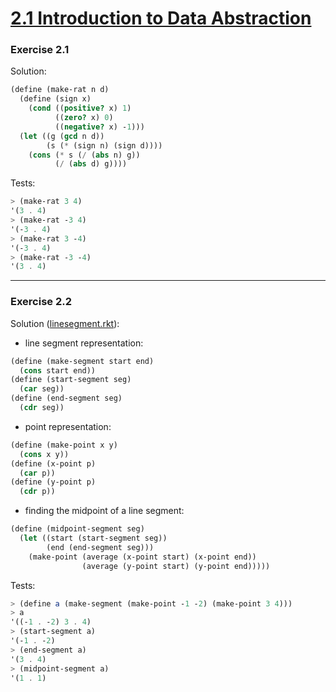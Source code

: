 # [2.1 Introduction to Data Abstraction](https://sarabander.github.io/sicp/html/2_002e1.xhtml#g_t2_002e1)

### Exercise 2.1

Solution:

```scheme
(define (make-rat n d)
  (define (sign x)
    (cond ((positive? x) 1)
          ((zero? x) 0)
          ((negative? x) -1)))
  (let ((g (gcd n d))
        (s (* (sign n) (sign d))))
    (cons (* s (/ (abs n) g))
          (/ (abs d) g))))
```

Tests:
```scheme
> (make-rat 3 4)
'(3 . 4)
> (make-rat -3 4)
'(-3 . 4)
> (make-rat 3 -4)
'(-3 . 4)
> (make-rat -3 -4)
'(3 . 4)
```

---
### Exercise 2.2

Solution ([linesegment.rkt](./linesegments.rkt)):

- line segment representation:
```scheme
(define (make-segment start end)
  (cons start end))
(define (start-segment seg)
  (car seg))
(define (end-segment seg)
  (cdr seg))
```

- point representation:
```scheme
(define (make-point x y)
  (cons x y))
(define (x-point p)
  (car p))
(define (y-point p)
  (cdr p))
```

- finding the midpoint of a line segment:
```scheme
(define (midpoint-segment seg)
  (let ((start (start-segment seg))
        (end (end-segment seg)))
    (make-point (average (x-point start) (x-point end))
                (average (y-point start) (y-point end)))))
```

Tests:
```scheme
> (define a (make-segment (make-point -1 -2) (make-point 3 4)))
> a
'((-1 . -2) 3 . 4)
> (start-segment a)
'(-1 . -2)
> (end-segment a)
'(3 . 4)
> (midpoint-segment a)
'(1 . 1)
```
